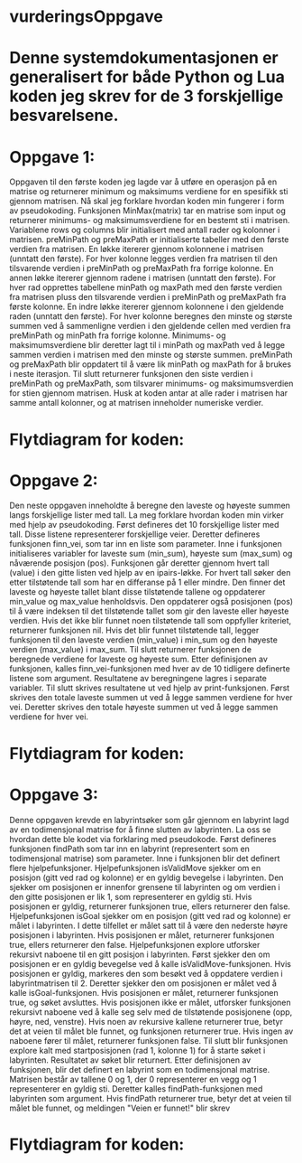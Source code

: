 # vurderingsOppgave
# Denne systemdokumentasjonen er generalisert for både Python og Lua koden jeg skrev for de 3 forskjellige besvarelsene.

# Oppgave 1:
Oppgaven til den første koden jeg lagde var å utføre en operasjon på en matrise og returnerer minimum og maksimums verdiene for en spesifikk sti gjennom matrisen. Nå skal jeg forklare hvordan koden min fungerer i form av pseudokoding.
Funksjonen MinMax(matrix) tar en matrise som input og returnerer minimums- og maksimumsverdiene for en bestemt sti i matrisen.
Variablene rows og columns blir initialisert med antall rader og kolonner i matrisen.
preMinPath og preMaxPath er initialiserte tabeller med den første verdien fra matrisen.
En løkke itererer gjennom kolonnene i matrisen (unntatt den første). For hver kolonne legges verdien fra matrisen til den tilsvarende verdien i preMinPath og preMaxPath fra forrige kolonne.
En annen løkke itererer gjennom radene i matrisen (unntatt den første). For hver rad opprettes tabellene minPath og maxPath med den første verdien fra matrisen pluss den tilsvarende verdien i preMinPath og preMaxPath fra første kolonne.
En indre løkke itererer gjennom kolonnene i den gjeldende raden (unntatt den første). For hver kolonne beregnes den minste og største summen ved å sammenligne verdien i den gjeldende cellen med verdien fra preMinPath og minPath fra forrige kolonne.
Minimums- og maksimumsverdiene blir deretter lagt til i minPath og maxPath ved å legge sammen verdien i matrisen med den minste og største summen.
preMinPath og preMaxPath blir oppdatert til å være lik minPath og maxPath for å brukes i neste iterasjon.
Til slutt returnerer funksjonen den siste verdien i preMinPath og preMaxPath, som tilsvarer minimums- og maksimumsverdien for stien gjennom matrisen.
Husk at koden antar at alle rader i matrisen har samme antall kolonner, og at matrisen inneholder numeriske verdier.
# Flytdiagram for koden:


# Oppgave 2:
Den neste oppgaven inneholdte å beregne den laveste og høyeste summen langs forskjellige lister med tall. La meg forklare hvordan koden min virker med hjelp av pseudokoding.
Først defineres det 10 forskjellige lister med tall. Disse listene representerer forskjellige veier.
Deretter defineres funksjonen finn_vei, som tar inn en liste som parameter. Inne i funksjonen initialiseres variabler for laveste sum (min_sum), høyeste sum (max_sum) og nåværende posisjon (pos).
Funksjonen går deretter gjennom hvert tall (value) i den gitte listen ved hjelp av en ipairs-løkke. For hvert tall søker den etter tilstøtende tall som har en differanse på 1 eller mindre. Den finner det laveste og høyeste tallet blant disse tilstøtende tallene og oppdaterer min_value og max_value henholdsvis. Den oppdaterer også posisjonen (pos) til å være indeksen til det tilstøtende tallet som gir den laveste eller høyeste verdien.
Hvis det ikke blir funnet noen tilstøtende tall som oppfyller kriteriet, returnerer funksjonen nil.
Hvis det blir funnet tilstøtende tall, legger funksjonen til den laveste verdien (min_value) i min_sum og den høyeste verdien (max_value) i max_sum.
Til slutt returnerer funksjonen de beregnede verdiene for laveste og høyeste sum.
Etter definisjonen av funksjonen, kalles finn_vei-funksjonen med hver av de 10 tidligere definerte listene som argument. Resultatene av beregningene lagres i separate variabler.
Til slutt skrives resultatene ut ved hjelp av print-funksjonen. Først skrives den totale laveste summen ut ved å legge sammen verdiene for hver vei. Deretter skrives den totale høyeste summen ut ved å legge sammen verdiene for hver vei.
# Flytdiagram for koden:


# Oppgave 3:
Denne oppgaven krevde en labyrintsøker som går gjennom en labyrint lagd av en todimensjonal matrise for å finne slutten av labyrinten. La oss se hvordan dette ble kodet via forklaring med pseudokode.
Først defineres funksjonen findPath som tar inn en labyrint (representert som en todimensjonal matrise) som parameter. Inne i funksjonen blir det definert flere hjelpefunksjoner.
Hjelpefunksjonen isValidMove sjekker om en posisjon (gitt ved rad og kolonne) er en gyldig bevegelse i labyrinten. Den sjekker om posisjonen er innenfor grensene til labyrinten og om verdien i den gitte posisjonen er lik 1, som representerer en gyldig sti. Hvis posisjonen er gyldig, returnerer funksjonen true, ellers returnerer den false.
Hjelpefunksjonen isGoal sjekker om en posisjon (gitt ved rad og kolonne) er målet i labyrinten. I dette tilfellet er målet satt til å være den nederste høyre posisjonen i labyrinten. Hvis posisjonen er målet, returnerer funksjonen true, ellers returnerer den false.
Hjelpefunksjonen explore utforsker rekursivt naboene til en gitt posisjon i labyrinten. Først sjekker den om posisjonen er en gyldig bevegelse ved å kalle isValidMove-funksjonen. Hvis posisjonen er gyldig, markeres den som besøkt ved å oppdatere verdien i labyrintmatrisen til 2. Deretter sjekker den om posisjonen er målet ved å kalle isGoal-funksjonen. Hvis posisjonen er målet, returnerer funksjonen true, og søket avsluttes. Hvis posisjonen ikke er målet, utforsker funksjonen rekursivt naboene ved å kalle seg selv med de tilstøtende posisjonene (opp, høyre, ned, venstre). Hvis noen av rekursive kallene returnerer true, betyr det at veien til målet ble funnet, og funksjonen returnerer true. Hvis ingen av naboene fører til målet, returnerer funksjonen false.
Til slutt blir funksjonen explore kalt med startposisjonen (rad 1, kolonne 1) for å starte søket i labyrinten. Resultatet av søket blir returnert.
Etter definisjonen av funksjonen, blir det definert en labyrint som en todimensjonal matrise. Matrisen består av tallene 0 og 1, der 0 representerer en vegg og 1 representerer en gyldig sti.
Deretter kalles findPath-funksjonen med labyrinten som argument. Hvis findPath returnerer true, betyr det at veien til målet ble funnet, og meldingen "Veien er funnet!" blir skrev
# Flytdiagram for koden:
